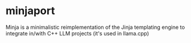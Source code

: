 # minjaport
Minja is a minimalistic reimplementation of the Jinja templating engine to integrate in/with C++ LLM projects (it's used in llama.cpp)
